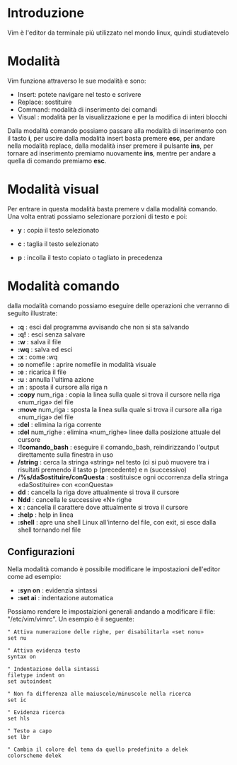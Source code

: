# Introduzione
Vim è l'editor da terminale più utilizzato nel mondo linux, quindi studiatevelo

# Modalità 
Vim funziona attraverso le sue modalità e sono:
+ Insert: potete navigare nel testo e scrivere
+ Replace: sostituire 
+ Command: modalità di inserimento dei comandi
+ Visual : modalità per la visualizzazione e per la modifica di interi blocchi

Dalla modalità comando possiamo passare alla modalità di inserimento con il tasto **i**, per uscire dalla modalità insert basta premere **esc**, per andare nella modalità replace, dalla modalità inser premere il pulsante **ins**, per tornare ad inserimento premiamo nuovamente **ins**, mentre per andare a quella di comando premiamo **esc**.

# Modalità visual

Per entrare in questa modalità basta premere v dalla modalità comando.
Una volta entrati possiamo selezionare porzioni di testo e poi:
+ **y** : copia il testo selezionato

+ **c** : taglia il testo selezionato

+ **p** : incolla il testo copiato o tagliato in precedenza 

# Modalità comando

dalla modalità comando possiamo eseguire delle operazioni che verranno di seguito illustrate:
+ **:q** : esci dal programma avvisando che non si sta salvando
+ **:q!** : esci senza salvare
+ **:w** : salva il file
+ **:wq** : salva ed esci
+ **:x** : come :wq
+ **:o** nomefile : aprire nomefile in modalità visuale
+ **:e** : ricarica il file
+ **:u** : annulla l'ultima azione
+ **:n** : sposta il cursore alla riga n
+ **:copy** num_riga : copia la linea sulla quale si trova il cursore nella riga «num_riga» del file
+ **:move** num_riga : sposta la linea sulla quale si trova il cursore alla riga «num_riga» del file
+ **:del** : elimina la riga corrente
+ **:del** num_righe : elimina «num_righe» linee dalla posizione attuale del cursore
+ **:!comando_bash** : eseguire il comando_bash, reindirizzando l'output direttamente sulla finestra in uso
+ **/string** : cerca la stringa «string» nel testo (ci si può muovere tra i risultati premendo il tasto p (precedente) e n (successivo)
+ **/%s/daSostituire/conQuesta** : sostituisce ogni occorrenza della stringa «daSostituire» con «conQuesta»
+ **dd** : cancella la riga dove attualmente si trova il cursore
+ **Ndd** : cancella le successive «N» righe
+ **x** : cancella il carattere dove attualmente si trova il cursore
+ **:help** : help in linea
+ **:shell** : apre una shell Linux all'interno del file, con exit, si esce dalla shell tornando nel file

## Configurazioni 

Nella modalità comando è possibile modificare le impostazioni dell'editor come ad esempio:
+ **:syn on** : evidenzia sintassi
+ **:set ai** : indentazione automatica

Possiamo rendere le impostaizioni generali andando a modificare il file: "/etc/vim/vimrc".
Un esempio è il seguente:
```
" Attiva numerazione delle righe, per disabilitarla «set nonu»
set nu 

" Attiva evidenza testo
syntax on

" Indentazione della sintassi
filetype indent on
set autoindent

" Non fa differenza alle maiuscole/minuscole nella ricerca
set ic

" Evidenza ricerca
set hls

" Testo a capo
set lbr

" Cambia il colore del tema da quello predefinito a delek
colorscheme delek
```